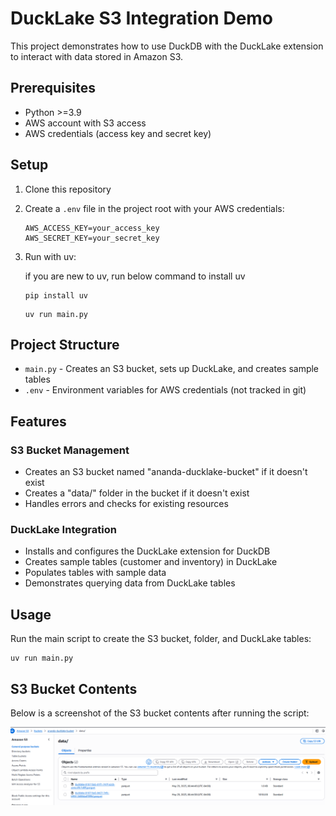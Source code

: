 # DuckLake S3 Integration Demo

This project demonstrates how to use DuckDB with the DuckLake extension to interact with data stored in Amazon S3.

## Prerequisites

- Python >=3.9
- AWS account with S3 access
- AWS credentials (access key and secret key)

## Setup

1. Clone this repository
2. Create a `.env` file in the project root with your AWS credentials:
   ```
   AWS_ACCESS_KEY=your_access_key
   AWS_SECRET_KEY=your_secret_key
   ```
3. Run with uv:

   if you are new to uv, run below command to install uv

   ```
   pip install uv
   ```   

   ```
   uv run main.py
   ```

## Project Structure

- `main.py` - Creates an S3 bucket, sets up DuckLake, and creates sample tables
- `.env` - Environment variables for AWS credentials (not tracked in git)

## Features

### S3 Bucket Management

- Creates an S3 bucket named "ananda-ducklake-bucket" if it doesn't exist
- Creates a "data/" folder in the bucket if it doesn't exist
- Handles errors and checks for existing resources

### DuckLake Integration

- Installs and configures the DuckLake extension for DuckDB
- Creates sample tables (customer and inventory) in DuckLake
- Populates tables with sample data
- Demonstrates querying data from DuckLake tables

## Usage

Run the main script to create the S3 bucket, folder, and DuckLake tables:

```
uv run main.py
```

## S3 Bucket Contents

Below is a screenshot of the S3 bucket contents after running the script:

![S3 Bucket Contents](S3_databucket_contents.png)